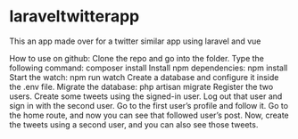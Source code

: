 # laraveltwitterapp
This an app made over for a twitter similar app using laravel and vue

How to use on github:
Clone the repo and go into the folder.
Type the following command: composer install
Install npm dependencies: npm install
Start the watch: npm run watch
Create a database and configure it inside the .env file.
Migrate the database: php artisan migrate
Register the two users.
Create some tweets using the signed-in user.
Log out that user and sign in with the second user.
Go to the first user’s profile and follow it.
Go to the home route, and now you can see that followed user’s post.
Now, create the tweets using a second user, and you can also see those tweets.
